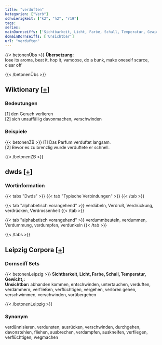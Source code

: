 ```yaml
---
title: "verduften"
kategorien: ["Verb"]
schwierigkeit: ["k2", "h2", "r19"]
tags:
series:
mainDornseiffs: ['Sichtbarkeit, Licht, Farbe, Schall, Temperatur, Gewicht,']
domainDornseiffs: ['Unsichtbar']
url: "verduften"
---
```


{{< betonenÜbs >}}
**Übersetzung:**  
lose its aroma, beat it, hop it, vamoose, do a bunk, make oneself scarce, clear off  
  
{{< /betonenÜbs >}}

## Wiktionary [[+](https://de.wiktionary.org/wiki/verduften)]

### Bedeutungen
[1] den Geruch verlieren  
[2] sich unauffällig davonmachen, verschwinden  

### Beispiele
{{< betonenZB >}}
[1] Das Parfum verduftet langsam.  
[2] Bevor es zu brenzlig wurde verduftete er schnell.  

{{< /betonenZB >}}


## dwds [[+](https://www.dwds.de/wb/verduften)]

### Wortinformation
{{< tabs "Dwds" >}}
{{< tab "Typische Verbindungen" >}}
{{< /tab >}}

{{< tab "alphabetisch vorangehend" >}}
verdübeln, Verdruß, Verdrückung, verdrücken, Verdrossenheit
{{< /tab >}}

{{< tab "alphabetisch vorangehend" >}}
verdummbeuteln, verdummen, Verdummung, verdumpfen, verdunkeln
{{< /tab >}}

{{< /tabs >}}

## Leipzig Corpora [[+](https://corpora.uni-leipzig.de/en/res?word=verduften&corpusId=deu_newscrawl-public_2018)]

### Dornseiff Sets
{{< betonenLeipzig >}}
**Sichtbarkeit, Licht, Farbe, Schall, Temperatur, Gewicht,:**  
**Unsichtbar:** abhanden kommen, entschwinden, untertauchen, verduften, verdämmern, verfließen, verflüchtigen, vergehen, verloren gehen, verschwimmen, verschwinden, vorübergehen  

{{< /betonenLeipzig >}}

### Synonym
verdünnisieren, verdunsten, ausrücken, verschwinden, durchgehen, davonstehlen, fliehen, ausbrechen, verdampfen, auskneifen, verfliegen, verflüchtigen, wegmachen

